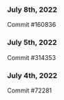 ### July 8th, 2022

Commit #160836

### July 5th, 2022

Commit #314353


### July 4th, 2022

Commit #72281
